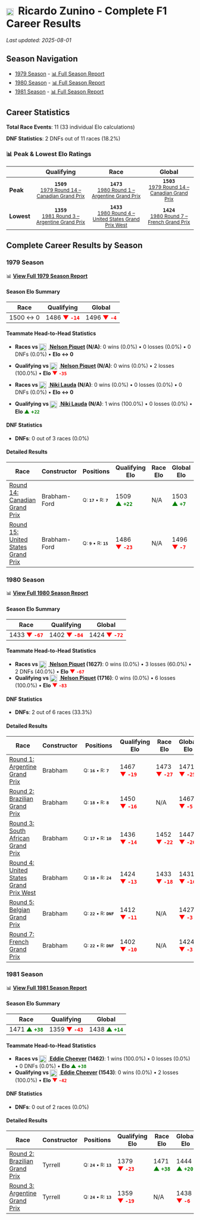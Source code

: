 # <img src="https://upload.wikimedia.org/wikipedia/commons/1/1a/Flag_of_Argentina.svg" alt="Argentina" width="20" height="auto" style="vertical-align: middle; margin-right: 5px;" onerror="this.outerHTML='🇦🇷'; this.style.marginRight='5px';"/> Ricardo Zunino - Complete F1 Career Results

*Last updated: 2025-08-01*

## Season Navigation

- [1979 Season](#1979-season) - [📊 Full Season Report](../seasons/1979-season-report)
- [1980 Season](#1980-season) - [📊 Full Season Report](../seasons/1980-season-report)
- [1981 Season](#1981-season) - [📊 Full Season Report](../seasons/1981-season-report)

## Career Statistics

**Total Race Events**: 11 (33 individual Elo calculations)

**DNF Statistics**: 2 DNFs out of 11 races (18.2%)

### 📊 Peak & Lowest Elo Ratings

| &nbsp; | Qualifying | Race | Global |
|-------|------------|------|--------|
| **Peak** | <center>**`1509`**<br/><small>[1979 Round 14 – Canadian Grand Prix](../seasons/1979-season-report#round-14-canadian-grand-prix)</small></center> | <center>**`1473`**<br/><small>[1980 Round 1 – Argentine Grand Prix](../seasons/1980-season-report#round-1-argentine-grand-prix)</small></center> | <center>**`1503`**<br/><small>[1979 Round 14 – Canadian Grand Prix](../seasons/1979-season-report#round-14-canadian-grand-prix)</small></center> |
| **Lowest** | <center>**`1359`**<br/><small>[1981 Round 3 – Argentine Grand Prix](../seasons/1981-season-report#round-3-argentine-grand-prix)</small></center> | <center>**`1433`**<br/><small>[1980 Round 4 – United States Grand Prix West](../seasons/1980-season-report#round-4-united-states-grand-prix-west)</small></center> | <center>**`1424`**<br/><small>[1980 Round 7 – French Grand Prix](../seasons/1980-season-report#round-7-french-grand-prix)</small></center> |


## Complete Career Results by Season

### 1979 Season

📊 **[View Full 1979 Season Report](../seasons/1979-season-report)**

#### Season Elo Summary

| Race | Qualifying | Global |
|------|------------|--------|
| 1500 ↔ 0 | 1486 **<span style="color: red;">▼&nbsp;`-14`</span>** | 1496 **<span style="color: red;">▼&nbsp;`-4`</span>** |

#### Teammate Head-to-Head Statistics

- **Races vs [<img src="https://upload.wikimedia.org/wikipedia/commons/0/05/Flag_of_Brazil.svg" alt="Brazil" width="20" height="auto" style="vertical-align: middle; margin-right: 5px;" onerror="this.outerHTML='🇧🇷'; this.style.marginRight='5px';"/> Nelson Piquet](nelson-piquet) (N/A)**: 0 wins (0.0%) • 0 losses (0.0%) • 0 DNFs (0.0%) • **Elo ↔ 0**
- **Qualifying vs [<img src="https://upload.wikimedia.org/wikipedia/commons/0/05/Flag_of_Brazil.svg" alt="Brazil" width="20" height="auto" style="vertical-align: middle; margin-right: 5px;" onerror="this.outerHTML='🇧🇷'; this.style.marginRight='5px';"/> Nelson Piquet](nelson-piquet) (N/A)**: 0 wins (0.0%) • 2 losses (100.0%) • **Elo <span style="color: red;">▼&nbsp;`-35`</span>**

- **Races vs [<img src="https://upload.wikimedia.org/wikipedia/commons/4/41/Flag_of_Austria.svg" alt="Austria" width="20" height="auto" style="vertical-align: middle; margin-right: 5px;" onerror="this.outerHTML='🇦🇹'; this.style.marginRight='5px';"/> Niki Lauda](niki-lauda) (N/A)**: 0 wins (0.0%) • 0 losses (0.0%) • 0 DNFs (0.0%) • **Elo ↔ 0**
- **Qualifying vs [<img src="https://upload.wikimedia.org/wikipedia/commons/4/41/Flag_of_Austria.svg" alt="Austria" width="20" height="auto" style="vertical-align: middle; margin-right: 5px;" onerror="this.outerHTML='🇦🇹'; this.style.marginRight='5px';"/> Niki Lauda](niki-lauda) (N/A)**: 1 wins (100.0%) • 0 losses (0.0%) • **Elo <span style="color: green;">▲&nbsp;+`22`</span>**

#### DNF Statistics

- **DNFs**: 0 out of 3 races (0.0%)

#### Detailed Results

| Race | Constructor | Positions | Qualifying Elo | Race Elo | Global Elo | Teammate |
|------|-------------|-----------|----------------|----------|------------|----------|
| [Round 14: Canadian Grand Prix](../seasons/1979-season-report#round-14-canadian-grand-prix) | Brabham-Ford | <small>Q:&nbsp;**`17`**&nbsp;•&nbsp;R:&nbsp;**`7`**</small> | 1509 **<span style="color: green;">▲&nbsp;`+22`</span>** | N/A | 1503 **<span style="color: green;">▲&nbsp;`+7`</span>** | [<img src="https://upload.wikimedia.org/wikipedia/commons/0/05/Flag_of_Brazil.svg" alt="Brazil" width="20" height="auto" style="vertical-align: middle; margin-right: 5px;" onerror="this.outerHTML='🇧🇷'; this.style.marginRight='5px';"/> Nelson Piquet](nelson-piquet)<br/><small>Q:&nbsp;**`N/A`**&nbsp;•&nbsp;R:&nbsp;**`N/A`**</small> |
| [Round 15: United States Grand Prix](../seasons/1979-season-report#round-15-united-states-grand-prix) | Brabham-Ford | <small>Q:&nbsp;**`9`**&nbsp;•&nbsp;R:&nbsp;**`15`**</small> | 1486 **<span style="color: red;">▼&nbsp;`-23`</span>** | N/A | 1496 **<span style="color: red;">▼&nbsp;`-7`</span>** | [<img src="https://upload.wikimedia.org/wikipedia/commons/0/05/Flag_of_Brazil.svg" alt="Brazil" width="20" height="auto" style="vertical-align: middle; margin-right: 5px;" onerror="this.outerHTML='🇧🇷'; this.style.marginRight='5px';"/> Nelson Piquet](nelson-piquet)<br/><small>Q:&nbsp;**`N/A`**&nbsp;•&nbsp;R:&nbsp;**`N/A`**</small> |

### 1980 Season

📊 **[View Full 1980 Season Report](../seasons/1980-season-report)**

#### Season Elo Summary

| Race | Qualifying | Global |
|------|------------|--------|
| 1433 **<span style="color: red;">▼&nbsp;`-67`</span>** | 1402 **<span style="color: red;">▼&nbsp;`-84`</span>** | 1424 **<span style="color: red;">▼&nbsp;`-72`</span>** |

#### Teammate Head-to-Head Statistics

- **Races vs [<img src="https://upload.wikimedia.org/wikipedia/commons/0/05/Flag_of_Brazil.svg" alt="Brazil" width="20" height="auto" style="vertical-align: middle; margin-right: 5px;" onerror="this.outerHTML='🇧🇷'; this.style.marginRight='5px';"/> Nelson Piquet](nelson-piquet) (1627)**: 0 wins (0.0%) • 3 losses (60.0%) • 2 DNFs (40.0%) • **Elo <span style="color: red;">▼&nbsp;`-67`</span>**
- **Qualifying vs [<img src="https://upload.wikimedia.org/wikipedia/commons/0/05/Flag_of_Brazil.svg" alt="Brazil" width="20" height="auto" style="vertical-align: middle; margin-right: 5px;" onerror="this.outerHTML='🇧🇷'; this.style.marginRight='5px';"/> Nelson Piquet](nelson-piquet) (1716)**: 0 wins (0.0%) • 6 losses (100.0%) • **Elo <span style="color: red;">▼&nbsp;`-83`</span>**

#### DNF Statistics

- **DNFs**: 2 out of 6 races (33.3%)

#### Detailed Results

| Race | Constructor | Positions | Qualifying Elo | Race Elo | Global Elo | Teammate |
|------|-------------|-----------|----------------|----------|------------|----------|
| [Round 1: Argentine Grand Prix](../seasons/1980-season-report#round-1-argentine-grand-prix) | Brabham | <small>Q:&nbsp;**`16`**&nbsp;•&nbsp;R:&nbsp;**`7`**</small> | 1467 **<span style="color: red;">▼&nbsp;`-19`</span>** | 1473 **<span style="color: red;">▼&nbsp;`-27`</span>** | 1471 **<span style="color: red;">▼&nbsp;`-25`</span>** | [<img src="https://upload.wikimedia.org/wikipedia/commons/0/05/Flag_of_Brazil.svg" alt="Brazil" width="20" height="auto" style="vertical-align: middle; margin-right: 5px;" onerror="this.outerHTML='🇧🇷'; this.style.marginRight='5px';"/> Nelson Piquet](nelson-piquet)<br/><small>Q:&nbsp;**`4`**&nbsp;•&nbsp;R:&nbsp;**`2`**</small> |
| [Round 2: Brazilian Grand Prix](../seasons/1980-season-report#round-2-brazilian-grand-prix) | Brabham | <small>Q:&nbsp;**`18`**&nbsp;•&nbsp;R:&nbsp;**`8`**</small> | 1450 **<span style="color: red;">▼&nbsp;`-16`</span>** | N/A | 1467 **<span style="color: red;">▼&nbsp;`-5`</span>** | [<img src="https://upload.wikimedia.org/wikipedia/commons/0/05/Flag_of_Brazil.svg" alt="Brazil" width="20" height="auto" style="vertical-align: middle; margin-right: 5px;" onerror="this.outerHTML='🇧🇷'; this.style.marginRight='5px';"/> Nelson Piquet](nelson-piquet)<br/><small>Q:&nbsp;**`9`**&nbsp;•&nbsp;R:&nbsp;**`DNF`**</small> |
| [Round 3: South African Grand Prix](../seasons/1980-season-report#round-3-south-african-grand-prix) | Brabham | <small>Q:&nbsp;**`17`**&nbsp;•&nbsp;R:&nbsp;**`10`**</small> | 1436 **<span style="color: red;">▼&nbsp;`-14`</span>** | 1452 **<span style="color: red;">▼&nbsp;`-22`</span>** | 1447 **<span style="color: red;">▼&nbsp;`-20`</span>** | [<img src="https://upload.wikimedia.org/wikipedia/commons/0/05/Flag_of_Brazil.svg" alt="Brazil" width="20" height="auto" style="vertical-align: middle; margin-right: 5px;" onerror="this.outerHTML='🇧🇷'; this.style.marginRight='5px';"/> Nelson Piquet](nelson-piquet)<br/><small>Q:&nbsp;**`3`**&nbsp;•&nbsp;R:&nbsp;**`4`**</small> |
| [Round 4: United States Grand Prix West](../seasons/1980-season-report#round-4-united-states-grand-prix-west) | Brabham | <small>Q:&nbsp;**`18`**&nbsp;•&nbsp;R:&nbsp;**`24`**</small> | 1424 **<span style="color: red;">▼&nbsp;`-13`</span>** | 1433 **<span style="color: red;">▼&nbsp;`-18`</span>** | 1431 **<span style="color: red;">▼&nbsp;`-16`</span>** | [<img src="https://upload.wikimedia.org/wikipedia/commons/0/05/Flag_of_Brazil.svg" alt="Brazil" width="20" height="auto" style="vertical-align: middle; margin-right: 5px;" onerror="this.outerHTML='🇧🇷'; this.style.marginRight='5px';"/> Nelson Piquet](nelson-piquet)<br/><small>Q:&nbsp;**`1`**&nbsp;•&nbsp;R:&nbsp;**`1`**</small> |
| [Round 5: Belgian Grand Prix](../seasons/1980-season-report#round-5-belgian-grand-prix) | Brabham | <small>Q:&nbsp;**`22`**&nbsp;•&nbsp;R:&nbsp;**`DNF`**</small> | 1412 **<span style="color: red;">▼&nbsp;`-11`</span>** | N/A | 1427 **<span style="color: red;">▼&nbsp;`-3`</span>** | [<img src="https://upload.wikimedia.org/wikipedia/commons/0/05/Flag_of_Brazil.svg" alt="Brazil" width="20" height="auto" style="vertical-align: middle; margin-right: 5px;" onerror="this.outerHTML='🇧🇷'; this.style.marginRight='5px';"/> Nelson Piquet](nelson-piquet)<br/><small>Q:&nbsp;**`7`**&nbsp;•&nbsp;R:&nbsp;**`17`**</small> |
| [Round 7: French Grand Prix](../seasons/1980-season-report#round-7-french-grand-prix) | Brabham | <small>Q:&nbsp;**`22`**&nbsp;•&nbsp;R:&nbsp;**`DNF`**</small> | 1402 **<span style="color: red;">▼&nbsp;`-10`</span>** | N/A | 1424 **<span style="color: red;">▼&nbsp;`-3`</span>** | [<img src="https://upload.wikimedia.org/wikipedia/commons/0/05/Flag_of_Brazil.svg" alt="Brazil" width="20" height="auto" style="vertical-align: middle; margin-right: 5px;" onerror="this.outerHTML='🇧🇷'; this.style.marginRight='5px';"/> Nelson Piquet](nelson-piquet)<br/><small>Q:&nbsp;**`8`**&nbsp;•&nbsp;R:&nbsp;**`4`**</small> |

### 1981 Season

📊 **[View Full 1981 Season Report](../seasons/1981-season-report)**

#### Season Elo Summary

| Race | Qualifying | Global |
|------|------------|--------|
| 1471 **<span style="color: green;">▲&nbsp;`+38`</span>** | 1359 **<span style="color: red;">▼&nbsp;`-43`</span>** | 1438 **<span style="color: green;">▲&nbsp;`+14`</span>** |

#### Teammate Head-to-Head Statistics

- **Races vs [<img src="https://upload.wikimedia.org/wikipedia/commons/a/a4/Flag_of_the_United_States.svg" alt="United States" width="20" height="auto" style="vertical-align: middle; margin-right: 5px;" onerror="this.outerHTML='🇺🇸'; this.style.marginRight='5px';"/> Eddie Cheever](eddie-cheever) (1462)**: 1 wins (100.0%) • 0 losses (0.0%) • 0 DNFs (0.0%) • **Elo <span style="color: green;">▲&nbsp;+`38`</span>**
- **Qualifying vs [<img src="https://upload.wikimedia.org/wikipedia/commons/a/a4/Flag_of_the_United_States.svg" alt="United States" width="20" height="auto" style="vertical-align: middle; margin-right: 5px;" onerror="this.outerHTML='🇺🇸'; this.style.marginRight='5px';"/> Eddie Cheever](eddie-cheever) (1543)**: 0 wins (0.0%) • 2 losses (100.0%) • **Elo <span style="color: red;">▼&nbsp;`-42`</span>**

#### DNF Statistics

- **DNFs**: 0 out of 2 races (0.0%)

#### Detailed Results

| Race | Constructor | Positions | Qualifying Elo | Race Elo | Global Elo | Teammate |
|------|-------------|-----------|----------------|----------|------------|----------|
| [Round 2: Brazilian Grand Prix](../seasons/1981-season-report#round-2-brazilian-grand-prix) | Tyrrell | <small>Q:&nbsp;**`24`**&nbsp;•&nbsp;R:&nbsp;**`13`**</small> | 1379 **<span style="color: red;">▼&nbsp;`-23`</span>** | 1471 **<span style="color: green;">▲&nbsp;`+38`</span>** | 1444 **<span style="color: green;">▲&nbsp;`+20`</span>** | [<img src="https://upload.wikimedia.org/wikipedia/commons/a/a4/Flag_of_the_United_States.svg" alt="United States" width="20" height="auto" style="vertical-align: middle; margin-right: 5px;" onerror="this.outerHTML='🇺🇸'; this.style.marginRight='5px';"/> Eddie Cheever](eddie-cheever)<br/><small>Q:&nbsp;**`14`**&nbsp;•&nbsp;R:&nbsp;**`14`**</small> |
| [Round 3: Argentine Grand Prix](../seasons/1981-season-report#round-3-argentine-grand-prix) | Tyrrell | <small>Q:&nbsp;**`24`**&nbsp;•&nbsp;R:&nbsp;**`13`**</small> | 1359 **<span style="color: red;">▼&nbsp;`-19`</span>** | N/A | 1438 **<span style="color: red;">▼&nbsp;`-6`</span>** | [<img src="https://upload.wikimedia.org/wikipedia/commons/a/a4/Flag_of_the_United_States.svg" alt="United States" width="20" height="auto" style="vertical-align: middle; margin-right: 5px;" onerror="this.outerHTML='🇺🇸'; this.style.marginRight='5px';"/> Eddie Cheever](eddie-cheever)<br/><small>Q:&nbsp;**`13`**&nbsp;•&nbsp;R:&nbsp;**`DNF`**</small> |

